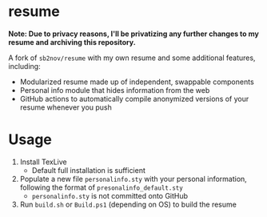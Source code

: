 # resume

**Note: Due to privacy reasons, I'll be privatizing any further changes to my resume and archiving this repository.**

A fork of `sb2nov/resume` with my own resume and some additional features, including:

* Modularized resume made up of independent, swappable components
* Personal info module that hides information from the web
* GitHub actions to automatically compile anonymized versions of your resume whenever you push

# Usage

1. Install TexLive
    * Default full installation is sufficient
2. Populate a new file `personalinfo.sty` with your personal information, following the format of `presonalinfo_default.sty`
    * `personalinfo.sty` is not committed onto GitHub
3. Run `build.sh` or `Build.ps1` (depending on OS) to build the resume
